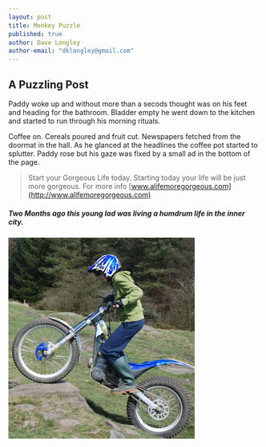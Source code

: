 ```yaml
---
layout: post
title: Monkey Puzzle
published: true
author: Dave Longley
author-email: "dklongley@gmail.com"
---
```


## A Puzzling Post

Paddy woke up and without more than a secods thought was on his feet and heading for the bathroom. Bladder empty he went down to the kitchen and started to run through his morning rituals.

Coffee on. Cereals poured and fruit cut. Newspapers fetched from the doormat in the hall. As he glanced at the headlines the coffee pot started to splutter. Paddy rose but his gaze&nbsp;was fixed by a small ad in the bottom of the page.
> Start your Gorgeous Life today. Starting today your life will be just more gorgeous. For more info [www.alifemoregorgeous.com](http://www.alifemoregorgeous.com)

##### Two Months ago this young lad was living a humdrum life in the inner city.

![Dave showing his trials rider skills, climbing a large rocky step.](/uploads/overrock.jpg)

